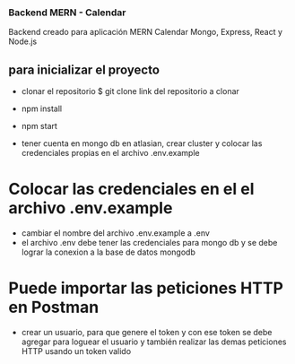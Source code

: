 ### Backend MERN - Calendar

Backend creado para aplicación MERN Calendar Mongo, Express, React y Node.js


## para inicializar el proyecto

- clonar el repositorio
        $ git clone link del repositorio a clonar

- npm install 

- npm start

- tener cuenta en mongo db en atlasian, crear cluster y colocar las credenciales propias en el archivo .env.example

# Colocar las credenciales en el el archivo .env.example

- cambiar el nombre del archivo .env.example a .env
- el archivo .env debe tener las credenciales para mongo db y se debe lograr la conexion a la base de datos mongodb


# Puede importar las peticiones HTTP en Postman

- crear un usuario, para que genere el token y con ese token se debe agregar para loguear el usuario y también realizar las demas peticiones HTTP usando un token valido



